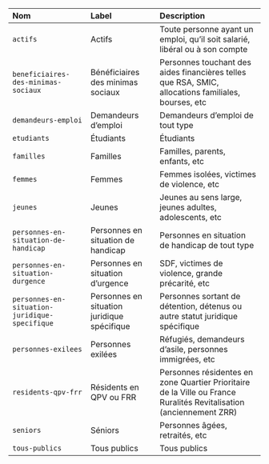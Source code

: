 | Nom | Label | Description |
| :- | :- | :- |
| `actifs` | Actifs | Toute personne ayant un emploi, qu’il soit salarié, libéral ou à son compte |
| `beneficiaires-des-minimas-sociaux` | Bénéficiaires des minimas sociaux | Personnes touchant des aides financières telles que RSA, SMIC, allocations familiales, bourses, etc |
| `demandeurs-emploi` | Demandeurs d’emploi | Demandeurs d’emploi de tout type |
| `etudiants` | Étudiants | Étudiants |
| `familles` | Familles | Familles, parents, enfants, etc |
| `femmes` | Femmes | Femmes isolées, victimes de violence, etc |
| `jeunes` | Jeunes | Jeunes au sens large, jeunes adultes, adolescents, etc |
| `personnes-en-situation-de-handicap` | Personnes en situation de handicap | Personnes en situation de handicap de tout type |
| `personnes-en-situation-durgence` | Personnes en situation d’urgence | SDF, victimes de violence, grande précarité, etc |
| `personnes-en-situation-juridique-specifique` | Personnes en situation juridique spécifique | Personnes sortant de détention, détenus ou autre statut juridique spécifique |
| `personnes-exilees` | Personnes exilées | Réfugiés, demandeurs d’asile, personnes immigrées, etc |
| `residents-qpv-frr` | Résidents en QPV ou FRR | Personnes résidentes en zone Quartier Prioritaire de la Ville ou France Ruralités Revitalisation (anciennement ZRR) |
| `seniors` | Séniors | Personnes âgées, retraités, etc |
| `tous-publics` | Tous publics | Tous publics |
